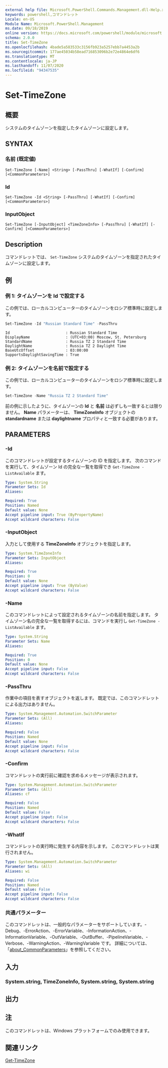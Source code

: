 ```yaml
---
external help file: Microsoft.PowerShell.Commands.Management.dll-Help.xml
keywords: powershell,コマンドレット
Locale: en-US
Module Name: Microsoft.PowerShell.Management
ms.date: 09/18/2019
online version: https://docs.microsoft.com/powershell/module/microsoft.powershell.management/set-timezone?view=powershell-7.1&WT.mc_id=ps-gethelp
schema: 2.0.0
title: Set-TimeZone
ms.openlocfilehash: 4bade5a583533c3156fb923a5257ebb7a4453a2b
ms.sourcegitcommit: 177ae45034b58ead716853096b2e72e4864e6df6
ms.translationtype: MT
ms.contentlocale: ja-JP
ms.lasthandoff: 11/07/2020
ms.locfileid: "94347535"
---
```

# Set-TimeZone

## 概要
システムのタイムゾーンを指定したタイムゾーンに設定します。

## SYNTAX

### 名前 (既定値)

```
Set-TimeZone [-Name] <String> [-PassThru] [-WhatIf] [-Confirm] [<CommonParameters>]
```

### Id

```
Set-TimeZone -Id <String> [-PassThru] [-WhatIf] [-Confirm] [<CommonParameters>]
```

### InputObject

```
Set-TimeZone [-InputObject] <TimeZoneInfo> [-PassThru] [-WhatIf] [-Confirm] [<CommonParameters>]
```

## Description

コマンドレットでは、 `Set-TimeZone` システムのタイムゾーンを指定されたタイムゾーンに設定します。

## 例

### 例 1: タイムゾーンを Id で設定する

この例では、ローカルコンピューターのタイムゾーンをロシア標準時に設定します。

```powershell
Set-TimeZone -Id "Russian Standard Time" -PassThru
```

```Output
Id                         : Russian Standard Time
DisplayName                : (UTC+03:00) Moscow, St. Petersburg
StandardName               : Russia TZ 2 Standard Time
DaylightName               : Russia TZ 2 Daylight Time
BaseUtcOffset              : 03:00:00
SupportsDaylightSavingTime : True
```

### 例 2: タイムゾーンを名前で設定する

この例では、ローカルコンピューターのタイムゾーンをロシア標準時に設定します。

```powershell
Set-TimeZone -Name "Russia TZ 2 Standard Time"
```

前の例に示したように、タイムゾーンの **Id** と **名前** は必ずしも一致するとは限りません。
**Name** パラメーターは、 **TimeZoneInfo** オブジェクトの **standardname** または **daylightname** プロパティと一致する必要があります。

## PARAMETERS

### -Id

このコマンドレットが設定するタイムゾーンの ID を指定します。 次のコマンドを実行して、タイムゾーン Id の完全な一覧を取得でき `Get-TimeZone -ListAvailable` ます。

```yaml
Type: System.String
Parameter Sets: Id
Aliases:

Required: True
Position: Named
Default value: None
Accept pipeline input: True (ByPropertyName)
Accept wildcard characters: False
```

### -InputObject

入力として使用する **TimeZoneInfo** オブジェクトを指定します。

```yaml
Type: System.TimeZoneInfo
Parameter Sets: InputObject
Aliases:

Required: True
Position: 0
Default value: None
Accept pipeline input: True (ByValue)
Accept wildcard characters: False
```

### -Name

このコマンドレットによって設定されるタイムゾーンの名前を指定します。 タイムゾーン名の完全な一覧を取得するには、コマンドを実行し `Get-TimeZone -ListAvailable` ます。

```yaml
Type: System.String
Parameter Sets: Name
Aliases:

Required: True
Position: 0
Default value: None
Accept pipeline input: False
Accept wildcard characters: False
```

### -PassThru

作業中の項目を表すオブジェクトを返します。 既定では、このコマンドレットによる出力はありません。

```yaml
Type: System.Management.Automation.SwitchParameter
Parameter Sets: (All)
Aliases:

Required: False
Position: Named
Default value: None
Accept pipeline input: False
Accept wildcard characters: False
```

### -Confirm

コマンドレットの実行前に確認を求めるメッセージが表示されます。

```yaml
Type: System.Management.Automation.SwitchParameter
Parameter Sets: (All)
Aliases: cf

Required: False
Position: Named
Default value: False
Accept pipeline input: False
Accept wildcard characters: False
```

### -WhatIf

コマンドレットの実行時に発生する内容を示します。 このコマンドレットは実行されません。

```yaml
Type: System.Management.Automation.SwitchParameter
Parameter Sets: (All)
Aliases: wi

Required: False
Position: Named
Default value: False
Accept pipeline input: False
Accept wildcard characters: False
```

### 共通パラメーター

このコマンドレットは、一般的なパラメーターをサポートしています。-Debug、-ErrorAction、-ErrorVariable、-InformationAction、-InformationVariable、-OutVariable、-OutBuffer、-PipelineVariable、-Verbose、-WarningAction、-WarningVariable です。 詳細については、「[about_CommonParameters](https://go.microsoft.com/fwlink/?LinkID=113216)」を参照してください。

## 入力

### System.string, TimeZoneInfo, System.string, System.string

## 出力

## 注

このコマンドレットは、Windows プラットフォームでのみ使用できます。

## 関連リンク

[Get-TimeZone](Get-TimeZone.md)
